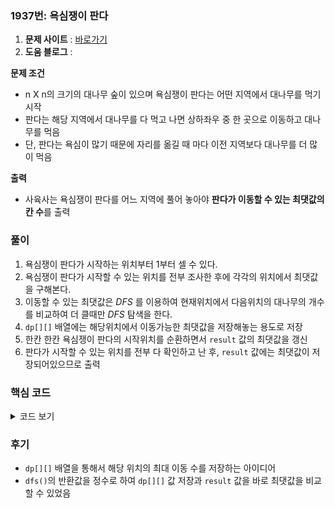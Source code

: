 ### 1937번: 욕심쟁이 판다

1. **문제 사이트** : [바로가기](https://www.acmicpc.net/problem/1937)
2. **도움 블로그** : 

**문제 조건**
- n X n의 크기의 대나무 숲이 있으며 욕심쟁이 판다는 어떤 지역에서 대나무를 먹기 시작
- 판다는 해당 지역에서 대나무를 다 먹고 나면 상하좌우 중 한 곳으로 이동하고 대나무를 먹음
- 단, 판다는 욕심이 많기 때문에 자리를 옮길 때 마다 이전 지역보다 대나무를 더 많이 먹음

**출력**  
- 사육사는 욕심쟁이 판다를 어느 지역에 풀어 놓아야 **판다가 이동할 수 있는 최댓값의 칸 수**를 출력

### 풀이
1. 욕심쟁이 판다가 시작하는 위치부터 1부터 셀 수 있다.
2. 욕심쟁이 판다가 시작할 수 있는 위치를 전부 조사한 후에 각각의 위치에서 최댓값을 구해본다.
3. 이동할 수 있는 최댓값은 _DFS_ 를 이용하여 현재위치에서 다음위치의 대나무의 개수를 비교하여 더 클때만 _DFS_ 탐색을 한다.
4. `dp[][]` 배열에는 해당위치에서 이동가능한 최댓값을 저장해놓는 용도로 저장
5. 한칸 한칸 욕심쟁이 판다의 시작위치를 순환하면서 `result` 값의 최댓값을 갱신
6. 판다가 시작할 수 있는 위치를 전부 다 확인하고 난 후, `result` 값에는 최댓값이 저장되어있으므로 출력

### 핵심 코드

<details>
<summary>코드 보기</summary>

```cpp
int dfs(int x, int y) {
    if(dp[x][y]) return dp[x][y];
    dp[x][y] = 1;
    for(int i = 0; i < 4; i++) {
        int nx = x + dx[i];
        int ny = y + dy[i];
        if(nx >= 0 && nx < n && ny >= 0 && ny < n && forest[nx][ny] > forest[x][y]) {
            dp[x][y] = max(dp[x][y], dfs(nx, ny) + 1 );
        }
    }
    
    return dp[x][y];
}
```
- `dp[][]` 값에는 0이 아니라면 해당 위치의 최대 이동 칸수가 적혀 있으므로 해당값을 반환
- 처음 방문한 위치라면 해당 `dp[][]` 위치에서 1로 저장 (처음 시작할 위치는 1)
- 숲 내에서 다음칸의 대나무 수가 더 많은 곳이 있으면 기존 `dp[][]` 값과 **다음칸 이동 가능 수 + 1 값**과 비교하여 최댓값을 갱신
- 위 과정을 _DFS_ 로 반복
- 최종적인 해당 위치의 `dp[][]` 값을 구하고 난 후 함수값을 반환
</details>

### 후기
- `dp[][]` 배열을 통해서 해당 위치의 최대 이동 수를 저장하는 아이디어
- `dfs()`의 반환값을 정수로 하여 `dp[][]` 값 저장과 `result` 값을 바로 최댓값을 비교할 수 있었음